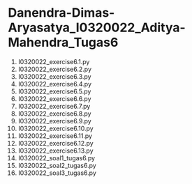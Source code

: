 # Danendra-Dimas-Aryasatya_I0320022_Aditya-Mahendra_Tugas6
1. I0320022_exercise6.1.py
2. I0320022_exercise6.2.py
3. I0320022_exercise6.3.py
4. I0320022_exercise6.4.py
5. I0320022_exercise6.5.py
6. I0320022_exercise6.6.py
7. I0320022_exercise6.7.py
8. I0320022_exercise6.8.py
9. I0320022_exercise6.9.py
10. I0320022_exercise6.10.py
11. I0320022_exercise6.11.py
12. I0320022_exercise6.12.py
13. I0320022_exercise6.13.py
14. I0320022_soal1_tugas6.py
15. I0320022_soal2_tugas6.py
16. I0320022_soal3_tugas6.py